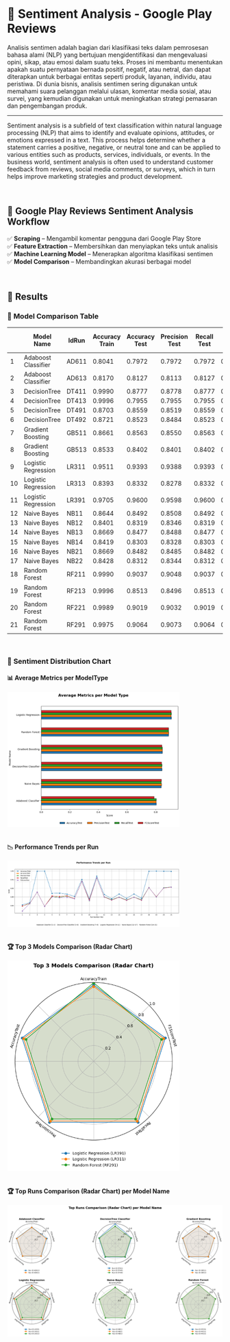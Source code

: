 
# 💬 Sentiment Analysis - Google Play Reviews

Analisis sentimen adalah bagian dari klasifikasi teks dalam pemrosesan bahasa alami (NLP) yang bertujuan mengidentifikasi dan mengevaluasi opini, sikap, atau emosi dalam suatu teks. Proses ini membantu menentukan apakah suatu pernyataan bernada positif, negatif, atau netral, dan dapat diterapkan untuk berbagai entitas seperti produk, layanan, individu, atau peristiwa. Di dunia bisnis, analisis sentimen sering digunakan untuk memahami suara pelanggan melalui ulasan, komentar media sosial, atau survei, yang kemudian digunakan untuk meningkatkan strategi pemasaran dan pengembangan produk.

---
Sentiment analysis is a subfield of text classification within natural language processing (NLP) that aims to identify and evaluate opinions, attitudes, or emotions expressed in a text. This process helps determine whether a statement carries a positive, negative, or neutral tone and can be applied to various entities such as products, services, individuals, or events. In the business world, sentiment analysis is often used to understand customer feedback from reviews, social media comments, or surveys, which in turn helps improve marketing strategies and product development.

<br>


## 🔬 **Google Play Reviews Sentiment Analysis Workflow**
✅ **Scraping** – Mengambil komentar pengguna dari Google Play Store  
✅ **Feature Extraction** – Membersihkan dan menyiapkan teks untuk analisis  
✅ **Machine Learning Model** – Menerapkan algoritma klasifikasi sentimen  
✅ **Model Comparison** – Membandingkan akurasi berbagai model  

<br>


## 📢 **Results**

### 📑 **Model Comparison Table**  

|    | Model Name           | IdRun | Accuracy Train | Accuracy Test | Precision Test | Recall Test | F1 Score Test |
|----|---------------------|-------|----------------|---------------|----------------|-------------|--------------|
| 1  | Adaboost Classifier | AD611 | 0.8041         | 0.7972        | 0.7972         | 0.7972      | 0.7679       |
| 2  | Adaboost Classifier | AD613 | 0.8170         | 0.8127        | 0.8113         | 0.8127      | 0.8119       |
| 3  | DecisionTree        | DT411 | 0.9990         | 0.8777        | 0.8778         | 0.8777      | 0.8777       |
| 4  | DecisionTree        | DT413 | 0.9996         | 0.7955        | 0.7955         | 0.7955      | 0.7955       |
| 5  | DecisionTree        | DT491 | 0.8703         | 0.8559        | 0.8519         | 0.8559      | 0.8500       |
| 6  | DecisionTree        | DT492 | 0.8721         | 0.8523        | 0.8484         | 0.8523      | 0.8457       |
| 7  | Gradient Boosting   | GB511 | 0.8661         | 0.8563        | 0.8550         | 0.8563      | 0.8472       |
| 8  | Gradient Boosting   | GB513 | 0.8533         | 0.8402        | 0.8401         | 0.8402      | 0.8401       |
| 9  | Logistic Regression | LR311 | 0.9511         | 0.9393        | 0.9388         | 0.9393      | 0.9386       |
| 10 | Logistic Regression | LR313 | 0.8393         | 0.8332        | 0.8278         | 0.8332      | 0.8289       |
| 11 | Logistic Regression | LR391 | 0.9705         | 0.9600        | 0.9598         | 0.9600      | 0.9598       |
| 12 | Naive Bayes         | NB11  | 0.8644         | 0.8492        | 0.8508         | 0.8492      | 0.8499       |
| 13 | Naive Bayes         | NB12  | 0.8401         | 0.8319        | 0.8346         | 0.8319      | 0.8331       |
| 14 | Naive Bayes         | NB13  | 0.8669         | 0.8477        | 0.8488         | 0.8477      | 0.8482       |
| 15 | Naive Bayes         | NB14  | 0.8419         | 0.8303        | 0.8328         | 0.8303      | 0.8314       |
| 16 | Naive Bayes         | NB21  | 0.8669         | 0.8482        | 0.8485         | 0.8482      | 0.8483       |
| 17 | Naive Bayes         | NB22  | 0.8428         | 0.8312        | 0.8344         | 0.8312      | 0.8326       |
| 18 | Random Forest       | RF211 | 0.9990         | 0.9037        | 0.9048         | 0.9037      | 0.9042       |
| 19 | Random Forest       | RF213 | 0.9996         | 0.8513        | 0.8496         | 0.8513      | 0.8503       |
| 20 | Random Forest       | RF221 | 0.9989         | 0.9019        | 0.9032         | 0.9019      | 0.9024       |
| 21 | Random Forest       | RF291 | 0.9975         | 0.9064        | 0.9073         | 0.9064      | 0.9068       |


<br>

### 📝 **Sentiment Distribution Chart** 

#### 📊 **Average Metrics per ModelType**
<img style="display: block; margin-left: 0; margin-right: auto; max-width: 80%" src="img/ChartAverageMetricsModelType.png"/>
<br>

#### 📉 **Performance Trends per Run**
<img style="display: block; margin-left: 0; margin-right: auto; max-width: 80%" src="img/ChartPerformanceTrendsRun.png"/>
<br>

#### 🏆 **Top 3 Models Comparison (Radar Chart)** 
<img style="display: block; margin-left: 0; margin-right: auto; max-width: 80%" src="img/ChartTop3ModelsComparisonRadarChart.png"/>
<br>

#### 🏆 **Top Runs Comparison (Radar Chart) per Model Name** 
<img style="display: block; margin-left: auto; margin-right: auto; max-width: 100%" src="img/ChartTopRunsComparisonRadarChartPerModelName.png"/>